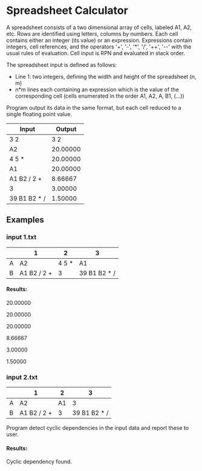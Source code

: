 # Spreadsheet Calculator

A spreadsheet consists of a two dimensional array of cells, labeled A1, A2, etc. Rows are 
identified using letters, columns by numbers. Each cell contains either an integer (its value) or 
an expression. Expressions contain integers, cell references, and the operators '+', '-', '*', '/', '++', '--' 
with the usual rules of evaluation.
Cell input is RPN and evaluated in stack order.

The spreadsheet input is defined as follows:
  - Line 1: two integers, defining the width and height of the spreadsheet (n, m)
  - n*m lines each containing an expression which is the value of the corresponding cell 
  (cells enumerated in the order A1, A2, A<n>, B1, (...))
  
  
Program output its data in the same format, but each cell reduced to a
single floating point value.

| Input| Output|
|----| ------------- 
|3 2 | 3 2 
|A2  | 20.00000 |
|4 5 * | 20.00000 |
|A1 | 20.00000 |
|A1 B2 / 2 + | 8.66667 |
|3 | 3.00000 |
|39 B1 B2 * / |1.50000 |


## Examples 
### input 1.txt

| | 1        | 2           | 3  |
|----| ------------- |---------------| ------|
|A | A2 | 4 5 * | A1|
|B  | A1 B2 / 2 + |3 |39 B1 B2 * /| 

#### Results:

20.00000

20.00000

20.00000

8.66667

3.00000

1.50000



### input 2.txt
| | 1        | 2           | 3  |
|----| ------------- |---------------| ------|
|A | A2 | A1 | 3|
|B  | A1 B2 / 2 + |3 |39 B1 B2 * /| 

Program detect cyclic dependencies in the input data and report these to user.
#### Results:
Cyclic dependency found.

